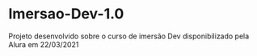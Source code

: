 # Imersao-Dev-1.0
Projeto desenvolvido sobre o curso de imersão Dev disponibilizado pela Alura em 22/03/2021
